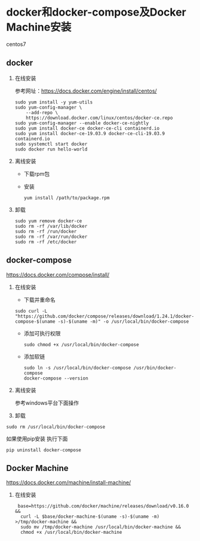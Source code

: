 # docker和docker-compose及Docker Machine安装

centos7 

## docker

1. 在线安装

   参考网址：https://docs.docker.com/engine/install/centos/

   ``` shell
   sudo yum install -y yum-utils
   sudo yum-config-manager \
       --add-repo \
       https://download.docker.com/linux/centos/docker-ce.repo
   sudo yum-config-manager --enable docker-ce-nightly
   sudo yum install docker-ce docker-ce-cli containerd.io
   sudo yum install docker-ce-19.03.9 docker-ce-cli-19.03.9 containerd.io
   sudo systemctl start docker
   sudo docker run hello-world
   ```

   

2. 离线安装

   - 下载rpm包

   - 安装

     ``` shell
     yum install /path/to/package.rpm
     ```

     

3. 卸载

   ``` shell
   sudo yum remove docker-ce
   sudo rm -rf /var/lib/docker
   sudo rm -rf /run/docker
   sudo rm -rf /var/run/docker
   sudo rm -rf /etc/docker
   ```

   

## docker-compose

[ https://docs.docker.com/compose/install/ ]( https://docs.docker.com/compose/install/ )

1. 在线安装

   - 下载并重命名

   ``` shell 
   sudo curl -L "https://github.com/docker/compose/releases/download/1.24.1/docker-compose-$(uname -s)-$(uname -m)" -o /usr/local/bin/docker-compose
   ```

   - 添加可执行权限

     ``` shell
     sudo chmod +x /usr/local/bin/docker-compose
     ```

     

   - 添加软链

     ``` shell
     sudo ln -s /usr/local/bin/docker-compose /usr/bin/docker-compose
     docker-compose --version
     ```

     

2. 离线安装

   参考windows平台下面操作

3.  卸载

   ``` shell
   sudo rm /usr/local/bin/docker-compose
   ```

   如果使用pip安装 执行下面

   ``` shell
   pip uninstall docker-compose
   ```

   

## Docker Machine

[ https://docs.docker.com/machine/install-machine/ ]( https://docs.docker.com/machine/install-machine/ )

1. 在线安装

   ``` shell
    base=https://github.com/docker/machine/releases/download/v0.16.0 &&
     curl -L $base/docker-machine-$(uname -s)-$(uname -m) >/tmp/docker-machine &&
     sudo mv /tmp/docker-machine /usr/local/bin/docker-machine &&
     chmod +x /usr/local/bin/docker-machine
   ```

   